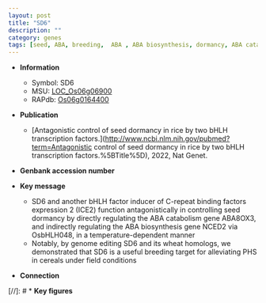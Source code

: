 ```yaml
---
layout: post
title: "SD6"
description: ""
category: genes
tags: [seed, ABA, breeding,  ABA , ABA biosynthesis, dormancy, ABA catabolism, seed dormancy]
---
```


* **Information**  
    + Symbol: SD6  
    + MSU: [LOC_Os06g06900](http://rice.uga.edu/cgi-bin/ORF_infopage.cgi?orf=LOC_Os06g06900)  
    + RAPdb: [Os06g0164400](https://rapdb.dna.affrc.go.jp/locus/?name=Os06g0164400)  

* **Publication**  
    + [Antagonistic control of seed dormancy in rice by two bHLH transcription factors.](http://www.ncbi.nlm.nih.gov/pubmed?term=Antagonistic control of seed dormancy in rice by two bHLH transcription factors.%5BTitle%5D), 2022, Nat Genet.

* **Genbank accession number**  

* **Key message**  
    + SD6 and another bHLH factor inducer of C-repeat binding factors expression 2 (ICE2) function antagonistically in controlling seed dormancy by directly regulating the ABA catabolism gene ABA8OX3, and indirectly regulating the ABA biosynthesis gene NCED2 via OsbHLH048, in a temperature-dependent manner
    + Notably, by genome editing SD6 and its wheat homologs, we demonstrated that SD6 is a useful breeding target for alleviating PHS in cereals under field conditions

* **Connection**  

[//]: # * **Key figures**  


